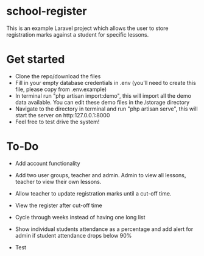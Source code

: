 # school-register

This is an example Laravel project which allows the user to store registration marks against a student for specific lessons.

# Get started

* Clone the repo/download the files
* Fill in your empty database credentials in .env (you'll need to create this file, please copy from .env.example)
* In terminal run "php artisan import:demo", this will import all the demo data available. You can edit these demo files in the /storage directory
* Navigate to the directory in terminal and run "php artisan serve", this will start the server on http:127.0.0.1:8000
* Feel free to test drive the system!

# To-Do

* Add account functionality
* Add two user groups, teacher and admin. Admin to view all lessons, teacher to view their own lessons.
* Allow teacher to update registration marks until a cut-off time.
* View the register after cut-off time
* Cycle through weeks instead of having one long list
* Show individual students attendance as a percentage and add alert for admin if student attendance drops below 90%

* Test
